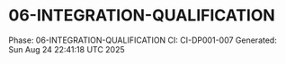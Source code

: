 # 06-INTEGRATION-QUALIFICATION
Phase: 06-INTEGRATION-QUALIFICATION
CI: CI-DP001-007
Generated: Sun Aug 24 22:41:18 UTC 2025
